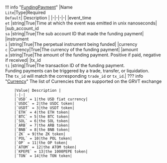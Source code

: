 !!! info "[FundingPayment](/../../schemas/funding_payment)"
    |Name<br>`Lite`|Type|Required<br>`Default`| Description |
    |-|-|-|-|
    |event_time<br>`et` |string|True|Time at which the event was emitted in unix nanoseconds|
    |sub_account_id<br>`sa` |string|True|The sub account ID that made the funding payment|
    |instrument<br>`i` |string|True|The perpetual instrument being funded|
    |currency<br>`c` |Currency|True|The currency of the funding payment|
    |amount<br>`a` |string|True|The amount of the funding payment. Positive if paid, negative if received|
    |tx_id<br>`ti` |string|True|The transaction ID of the funding payment.<br>Funding payments can be triggered by a trade, transfer, or liquidation.<br>The `tx_id` will match the corresponding `trade_id` or `tx_id`.|
    ??? info "[Currency](/../../schemas/currency)"
        The list of Currencies that are supported on the GRVT exchange<br>

        |Value| Description |
        |-|-|
        |`USD` = 1|the USD fiat currency|
        |`USDC` = 2|the USDC token|
        |`USDT` = 3|the USDT token|
        |`ETH` = 4|the ETH token|
        |`BTC` = 5|the BTC token|
        |`SOL` = 6|the SOL token|
        |`ARB` = 7|the ARB token|
        |`BNB` = 8|the BNB token|
        |`ZK` = 9|the ZK token|
        |`POL` = 10|the POL token|
        |`OP` = 11|the OP token|
        |`ATOM` = 12|the ATOM token|
        |`KPEPE` = 13|the 1000PEPE token|
        |`TON` = 14|the TON token|
